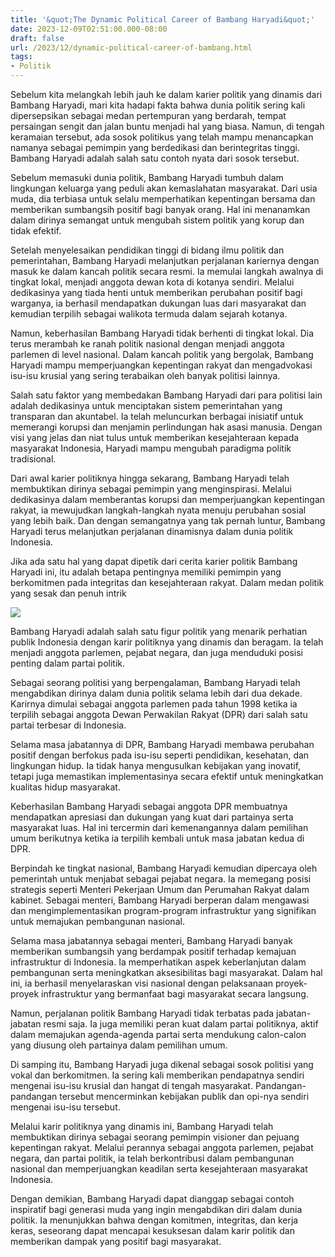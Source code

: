 ```yaml
---
title: '&quot;The Dynamic Political Career of Bambang Haryadi&quot;'
date: 2023-12-09T02:51:00.000-08:00
draft: false
url: /2023/12/dynamic-political-career-of-bambang.html
tags: 
- Politik
---
```


  

Sebelum kita melangkah lebih jauh ke dalam karier politik yang dinamis dari Bambang Haryadi, mari kita hadapi fakta bahwa dunia politik sering kali dipersepsikan sebagai medan pertempuran yang berdarah, tempat persaingan sengit dan jalan buntu menjadi hal yang biasa. Namun, di tengah keramaian tersebut, ada sosok politikus yang telah mampu menancapkan namanya sebagai pemimpin yang berdedikasi dan berintegritas tinggi. Bambang Haryadi adalah salah satu contoh nyata dari sosok tersebut.

  

Sebelum memasuki dunia politik, Bambang Haryadi tumbuh dalam lingkungan keluarga yang peduli akan kemaslahatan masyarakat. Dari usia muda, dia terbiasa untuk selalu memperhatikan kepentingan bersama dan memberikan sumbangsih positif bagi banyak orang. Hal ini menanamkan dalam dirinya semangat untuk mengubah sistem politik yang korup dan tidak efektif.

  

Setelah menyelesaikan pendidikan tinggi di bidang ilmu politik dan pemerintahan, Bambang Haryadi melanjutkan perjalanan kariernya dengan masuk ke dalam kancah politik secara resmi. Ia memulai langkah awalnya di tingkat lokal, menjadi anggota dewan kota di kotanya sendiri. Melalui dedikasinya yang tiada henti untuk memberikan perubahan positif bagi warganya, ia berhasil mendapatkan dukungan luas dari masyarakat dan kemudian terpilih sebagai walikota termuda dalam sejarah kotanya.

  

Namun, keberhasilan Bambang Haryadi tidak berhenti di tingkat lokal. Dia terus merambah ke ranah politik nasional dengan menjadi anggota parlemen di level nasional. Dalam kancah politik yang bergolak, Bambang Haryadi mampu memperjuangkan kepentingan rakyat dan mengadvokasi isu-isu krusial yang sering terabaikan oleh banyak politisi lainnya.

  

Salah satu faktor yang membedakan Bambang Haryadi dari para politisi lain adalah dedikasinya untuk menciptakan sistem pemerintahan yang transparan dan akuntabel. Ia telah meluncurkan berbagai inisiatif untuk memerangi korupsi dan menjamin perlindungan hak asasi manusia. Dengan visi yang jelas dan niat tulus untuk memberikan kesejahteraan kepada masyarakat Indonesia, Haryadi mampu mengubah paradigma politik tradisional.

  

Dari awal karier politiknya hingga sekarang, Bambang Haryadi telah membuktikan dirinya sebagai pemimpin yang menginspirasi. Melalui dedikasinya dalam memberantas korupsi dan memperjuangkan kepentingan rakyat, ia mewujudkan langkah-langkah nyata menuju perubahan sosial yang lebih baik. Dan dengan semangatnya yang tak pernah luntur, Bambang Haryadi terus melanjutkan perjalanan dinamisnya dalam dunia politik Indonesia.

  

Jika ada satu hal yang dapat dipetik dari cerita karier politik Bambang Haryadi ini, itu adalah betapa pentingnya memiliki pemimpin yang berkomitmen pada integritas dan kesejahteraan rakyat. Dalam medan politik yang sesak dan penuh intrik

  

![](https://www.urbannews.id/wp-content/uploads/2023/03/Bambang-Haryadi.jpeg)

  

Bambang Haryadi adalah salah satu figur politik yang menarik perhatian publik Indonesia dengan karir politiknya yang dinamis dan beragam. Ia telah menjadi anggota parlemen, pejabat negara, dan juga menduduki posisi penting dalam partai politik.

  

Sebagai seorang politisi yang berpengalaman, Bambang Haryadi telah mengabdikan dirinya dalam dunia politik selama lebih dari dua dekade. Karirnya dimulai sebagai anggota parlemen pada tahun 1998 ketika ia terpilih sebagai anggota Dewan Perwakilan Rakyat (DPR) dari salah satu partai terbesar di Indonesia.

  

Selama masa jabatannya di DPR, Bambang Haryadi membawa perubahan positif dengan berfokus pada isu-isu seperti pendidikan, kesehatan, dan lingkungan hidup. Ia tidak hanya mengusulkan kebijakan yang inovatif, tetapi juga memastikan implementasinya secara efektif untuk meningkatkan kualitas hidup masyarakat.

  

Keberhasilan Bambang Haryadi sebagai anggota DPR membuatnya mendapatkan apresiasi dan dukungan yang kuat dari partainya serta masyarakat luas. Hal ini tercermin dari kemenangannya dalam pemilihan umum berikutnya ketika ia terpilih kembali untuk masa jabatan kedua di DPR.

  

Berpindah ke tingkat nasional, Bambang Haryadi kemudian dipercaya oleh pemerintah untuk menjabat sebagai pejabat negara. Ia memegang posisi strategis seperti Menteri Pekerjaan Umum dan Perumahan Rakyat dalam kabinet. Sebagai menteri, Bambang Haryadi berperan dalam mengawasi dan mengimplementasikan program-program infrastruktur yang signifikan untuk memajukan pembangunan nasional.

  

Selama masa jabatannya sebagai menteri, Bambang Haryadi banyak memberikan sumbangsih yang berdampak positif terhadap kemajuan infrastruktur di Indonesia. Ia memperhatikan aspek keberlanjutan dalam pembangunan serta meningkatkan aksesibilitas bagi masyarakat. Dalam hal ini, ia berhasil menyelaraskan visi nasional dengan pelaksanaan proyek-proyek infrastruktur yang bermanfaat bagi masyarakat secara langsung.

  

Namun, perjalanan politik Bambang Haryadi tidak terbatas pada jabatan-jabatan resmi saja. Ia juga memiliki peran kuat dalam partai politiknya, aktif dalam memajukan agenda-agenda partai serta mendukung calon-calon yang diusung oleh partainya dalam pemilihan umum.

  

Di samping itu, Bambang Haryadi juga dikenal sebagai sosok politisi yang vokal dan berkomitmen. Ia sering kali memberikan pendapatnya sendiri mengenai isu-isu krusial dan hangat di tengah masyarakat. Pandangan-pandangan tersebut mencerminkan kebijakan publik dan opi-nya sendiri mengenai isu-isu tersebut.

  

Melalui karir politiknya yang dinamis ini, Bambang Haryadi telah membuktikan dirinya sebagai seorang pemimpin visioner dan pejuang kepentingan rakyat. Melalui perannya sebagai anggota parlemen, pejabat negara, dan partai politik, ia telah berkontribusi dalam pembangunan nasional dan memperjuangkan keadilan serta kesejahteraan masyarakat Indonesia.

  

Dengan demikian, Bambang Haryadi dapat dianggap sebagai contoh inspiratif bagi generasi muda yang ingin mengabdikan diri dalam dunia politik. Ia menunjukkan bahwa dengan komitmen, integritas, dan kerja keras, seseorang dapat mencapai kesuksesan dalam karir politik dan memberikan dampak yang positif bagi masyarakat.